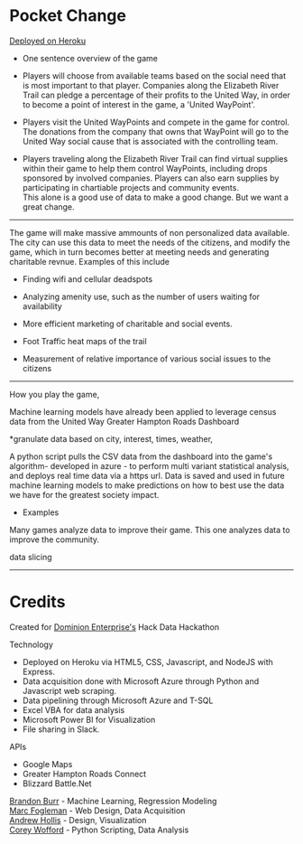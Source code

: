 # Pocket Change
[Deployed on Heroku](https://pocket-change.herokuapp.com)

* One sentence overview of the game

* Players will choose from available teams based on the social need that is most important to that player.  Companies along the Elizabeth River Trail can pledge a percentage of their profits to the United Way, in order to become a point of interest in the game, a 'United WayPoint'.  

* Players visit the United WayPoints and compete in the game for control.  The donations from the company that owns that WayPoint will go to the United Way social cause that is associated with the controlling team.  

* Players traveling along the Elizabeth River Trail can find virtual supplies within their game to help them control WayPoints, including drops sponsored by involved companies.  Players can also earn supplies by participating in chartiable projects and community events.  
This alone is a good use of data to make a good change.  But we want a great change.
___

The game will make massive ammounts of non personalized data available.  The city can use this data to meet the needs of the citizens, and modify the game, which in turn becomes better at meeting needs and generating charitable revnue.  Examples of this include

* Finding wifi and cellular deadspots

* Analyzing amenity use, such as the number of users waiting for availability

* More efficient marketing of charitable and social events.

* Foot Traffic heat maps of the trail

* Measurement of relative importance of various social issues to the citizens
___

How you play the game,  

Machine learning models have already been applied to leverage census data from the United Way Greater Hampton Roads Dashboard

*granulate data based on city, interest, times, weather, 

A python script pulls the CSV data from the dashboard into the game's algorithm- developed in azure - to perform multi variant statistical analysis, and deploys real time data via a https url.  Data is saved and used in future machine learning models to make predictions on how to best use the data we have for the greatest society impact.

* Examples

Many games analyze data to improve their game.  This one analyzes data to improve the community.  

data slicing
___

# Credits

Created for [Dominion Enterprise's](https://dominionenterprises.com/) Hack Data Hackathon

Technology
* Deployed on Heroku via HTML5, CSS, Javascript, and NodeJS with Express.
* Data acquisition done with Microsoft Azure through Python and Javascript web scraping.
* Data pipelining through Microsoft Azure and T-SQL
* Excel VBA for data analysis 
* Microsoft Power BI for Visualization
* File sharing in Slack.

APIs 
* Google Maps
* Greater Hampton Roads Connect
* Blizzard Battle.Net


[Brandon Burr](https://www.linkedin.com/in/baburr) - Machine Learning, Regression Modeling  
[Marc Fogleman](https://www.linkedin.com/in/marcfogleman) - Web Design, Data Acquisition  
[Andrew Hollis](https://www.linkedin.com/in/andrew-hollis-a8680b25) - Design, Visualization   
[Corey Wofford](https://www.linkedin.com/in/coreywofford) - Python Scripting, Data Analysis  


